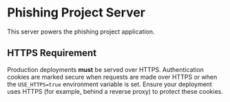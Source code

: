 # Phishing Project Server

This server powers the phishing project application.

## HTTPS Requirement

Production deployments **must** be served over HTTPS. Authentication cookies are marked secure when requests are made over HTTPS or when the `USE_HTTPS=true` environment variable is set. Ensure your deployment uses HTTPS (for example, behind a reverse proxy) to protect these cookies.

